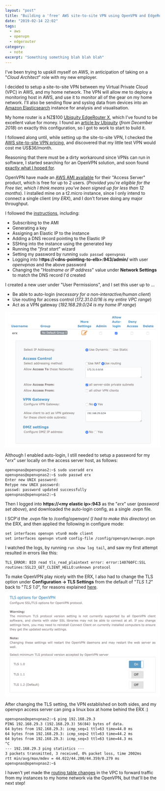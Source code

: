 ```yaml
---
layout: "post"
title: "Building a 'free' AWS site-to-site VPN using OpenVPN and EdgeRouter X"
date: "2019-02-14 22:02"
tags:
  - aws
  - openvpn
  - edgerouter
category:
  - note
excerpt: "Something something blah blah blah"
---
```

I've been trying to upskill myself on AWS, in anticipation of taking on a "_Cloud Architect_" role with my new employer.

I decided to setup a site-to-site VPN between my Virtual Private Cloud (VPC) in AWS, and my home network. The VPN will allow me to deploy a monitoring host in AWS, and use it to monitor all of the gear on my home network. I'll also be sending flow and syslog data from devices into an [Amazon Elasticsearch](https://aws.amazon.com/elasticsearch-service/?nc=bc&pg=pr) instance for analysis and visualisation.

My home router is a NZ$100 [Ubiquity EdgeRouter X](https://www.mbreviews.com/ubiquiti-edgerouter-x-review/), which I've found to be excellent value for money. I found an [article by Ubiquity](https://help.ubnt.com/hc/en-us/articles/115015979787-EdgeRouter-Route-Based-Site-to-Site-VPN-to-AWS-VPC-VTI-over-IKEv1-IPsec-#3) (_from December 2018_) on exactly this configuration, so I got to work to start to build it.

I followed along until, while setting up the site-to-site VPN, I checked the [AWS site-to-site VPN pricing](https://aws.amazon.com/vpn/pricing/), and discovered that my little test VPN would cost me US$36/month.

Reasoning that there must be a dirty workaround since VPNs can run in software, I started searching for an OpenVPN solution, and soon found [exactly what I hoped for](https://medium.freecodecamp.org/how-you-can-use-openvpn-to-safely-access-private-aws-resources-f904cd24f890).

OpenVPN have made an [AWS AMI available](https://openvpn.net/vpn-server-resources/amazon-web-services-ec2-byol-appliance-quick-start-guide/) for their "Access Server" product, which is free for up to 2 users. (_Provided you're eligible for the Free tier, which I think means you've been signed up for less than 12 months_). I installed mine on a t2.micro instance, since I only intend to connect a single client (_my ERX_), and I don't forsee doing any major throughput.

I followed the [instructions](https://medium.freecodecamp.org/how-you-can-use-openvpn-to-safely-access-private-aws-resources-f904cd24f890), including:

* Subscribing to the AMI
* Generating a key
* Assigning an Elastic IP to the instance
* Adding a DNS record pointing to the Elastic IP
* SSHing into the instance using the generated key
* Running the "_first start_" wizard
* Setting my password by running ```sudo passwd openvpnas```
* Logging into h**ttps://\<dns-pointing-to-elb>:943/admin/** with user _openvpnas_ and the above password
* Changing the "_Hostname or IP address_" value under **Network Settings** to match the DNS record I'd created

I created a new user under "User Permissions", and I set this user up to ...

* Be able to auto-login (_necessary for a non-interactive/human client_)
* Use routing for access control (_172.31.0.0/16 is my entire VPC range_)
* Act as a VPN gateway (_192.168.29.0/24 is my home IP range_)

![User Permissions Settings](/images/aws-openvpn1.png)

Although I enabled auto-login, I still needed to setup a password for my "_erx_" user locally on the access server host, as follows:

```
openvpnas@openvpnas2:~$ sudo useradd erx
openvpnas@openvpnas2:~$ sudo passwd erx
Enter new UNIX password:
Retype new UNIX password:
passwd: password updated successfully
openvpnas@openvpnas2:~$
```

Then I logged into **https://\<my elastic ip>:943** as the "_erx_" user (_password set above_), and downloaded the auto-login config, as a single .ovpn file.

I SCP'd the .ovpn file to /config/openvpn/ (_I had to make this directory_) on the ERX, and then applied the following in configure mode:

```
set interfaces openvpn vtun0 mode client
set interfaces openvpn vtun0 config-file /config/openvpn/awsvpn.ovpn
```

I watched the logs, by running ```run show log tail```, and saw
my first attempt resulted in errors like this:

```
TLS_ERROR: BIO read tls_read_plaintext error: error:140760FC:SSL routines:SSL23_GET_CLIENT_HELLO:unknown protocol
```

To make OpenVPN play nicely with the ERX, I also had to change the TLS option under **Configuration -> TLS Settings** from the default of "_TLS 1.2_" back to "_TLS 1.0_", for reasons explained [here](https://community.openvpn.net/openvpn/ticket/401).

![TLS Settings](/images/aws-openvpn2.png)

After changing the TLS setting, the VPN established on both sides, and my openvpn access server can ping a linux box at home behind the ERX :)

```
openvpnas@openvpnas2:~$ ping 192.168.29.3
PING 192.168.29.3 (192.168.29.3) 56(84) bytes of data.
64 bytes from 192.168.29.3: icmp_seq=1 ttl=63 time=44.0 ms
64 bytes from 192.168.29.3: icmp_seq=2 ttl=63 time=44.2 ms
64 bytes from 192.168.29.3: icmp_seq=3 ttl=63 time=44.3 ms
^C
--- 192.168.29.3 ping statistics ---
3 packets transmitted, 3 received, 0% packet loss, time 2002ms
rtt min/avg/max/mdev = 44.022/44.200/44.359/0.279 ms
openvpnas@openvpnas2:~$
```

I haven't yet made the [routing table changes](https://docs.aws.amazon.com/vpc/latest/userguide/VPC_Route_Tables.html) in the VPC to forward traffic from my instances to my home network via the OpenVPN, but that'll be the next step!
